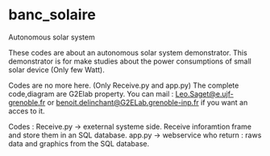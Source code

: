 # banc_solaire
Autonomous solar system

These codes are about an autonomous solar system demonstrator.
This demonstrator is for make studies about the power consumptions of small solar device (Only few Watt).

Codes are no more here. (Only Receive.py and app.py)
The complete code,diagram are G2Elab property.
You can mail : Leo.Saget@e.ujf-grenoble.fr or benoit.delinchant@G2ELab.grenoble-inp.fr if you want an acces to it.



Codes : 
Receive.py -> exeternal systeme side. Receive inforamtion frame and store them in an SQL database.
app.py -> webservice who return : raws data and graphics from the SQL database.
